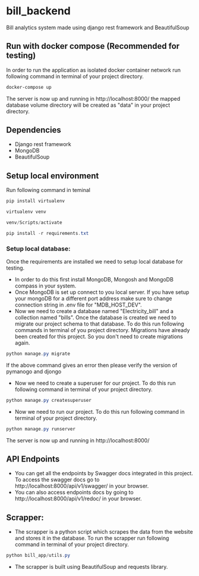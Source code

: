 # bill_backend
Bill analytics system made using django rest framework and BeautifulSoup


## Run with docker compose (Recommended for testing)
In order to run the application as isolated docker container network run following command in terminal of your project directory.
```cmd
docker-compose up
```
The server is now up and running in http://localhost:8000/
the mapped database volume directory will be created as "data" in your project directory.

## Dependencies
* Django rest framework
* MongoDB
* BeautifulSoup

## Setup local environment
Run following command in teminal
```powershell
pip install virtualenv

virtualenv venv

venv/Scripts/activate

pip install -r requirements.txt
```
### Setup local database:
Once the requirements are installed we need to setup local database for testing. 
* In order to do this first install MongoDB, Mongosh and MongoDB compass in your system. 
* Once MongoDB is set up connect to you local server. If you have setup your mongoDB for a different port address make sure to change connection string in .env file for "MDB_HOST_DEV".
* Now we need to create a database named "Electricity_bill" and a collection named "bills". Once the database is created we need to migrate our project schema to that database. To do this run following commands in terminal of you project directory. Migrations have already been created for this project. So you don't need to create migrations again.
```powershell
python manage.py migrate
```
If the above command gives an error then please verify the version of pymanogo and djongo
* Now we need to create a superuser for our project. To do this run following command in terminal of your project directory.
```powershell
python manage.py createsuperuser
```
* Now we need to run our project. To do this run following command in terminal of your project directory.
```powershell
python manage.py runserver
```
The server is now up and running in http://localhost:8000/

## API Endpoints
* You can get all the endpoints by Swagger docs integrated in this project. To access the swagger docs go to http://localhost:8000/api/v1/swagger/ in your browser.
* You can also access endpoints docs by going to http://localhost:8000/api/v1/redoc/ in your browser.

## Scrapper:
* The scrapper is a python script which scrapes the data from the website and stores it in the database. To run the scrapper run following command in terminal of your project directory.
```powershell
python bill_app/utils.py
```
* The scrapper is built using BeautifulSoup and requests library. 

